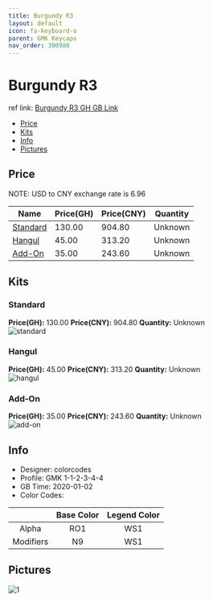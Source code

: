 ```yaml
---
title: Burgundy R3 
layout: default
icon: fa-keyboard-o
parent: GMK Keycaps
nav_order: 300980
---
```


# Burgundy R3 

ref link: [Burgundy R3 GH GB Link](https://geekhack.org/index.php?topic=104078.0)  

* [Price](#price)  
* [Kits](#kits)  
* [Info](#info)  
* [Pictures](#pictures)  


## Price  
NOTE: USD to CNY exchange rate is 6.96

| Name          | Price(GH)    |  Price(CNY) | Quantity |
| ------------- | ------------ |  ---------- | -------- |
|[Standard](#standard)|130.00|904.80|Unknown|
|[Hangul](#hangul)|45.00|313.20|Unknown|
|[Add-On](#add-on)|35.00|243.60|Unknown|


## Kits  
### Standard  
**Price(GH):** 130.00    **Price(CNY):** 904.80    **Quantity:** Unknown  
<img src="{{ 'assets/images/gmk-keycaps/burgundyr3/kits_pics/standard.jpg' | relative_url }}" alt="standard" class="image featured">

### Hangul  
**Price(GH):** 45.00    **Price(CNY):** 313.20    **Quantity:** Unknown  
<img src="{{ 'assets/images/gmk-keycaps/burgundyr3/kits_pics/hangul.jpg' | relative_url }}" alt="hangul" class="image featured">

### Add-On  
**Price(GH):** 35.00    **Price(CNY):** 243.60    **Quantity:** Unknown  
<img src="{{ 'assets/images/gmk-keycaps/burgundyr3/kits_pics/add-on.jpg' | relative_url }}" alt="add-on" class="image featured">


## Info  
* Designer: colorcodes  
* Profile: GMK 1-1-2-3-4-4  
* GB Time: 2020-01-02  
* Color Codes:  

| |Base Color     | Legend Color
| :-------------: | :-------------: | :------------:
|Alpha|RO1|WS1
|Modifiers|N9|WS1

## Pictures  
<img src="{{ 'assets/images/gmk-keycaps/burgundyr2/rendering_pics/1.jpg' | relative_url }}" alt="1" class="image featured">

